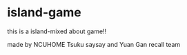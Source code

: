 # island-game

this is a island-mixed about game!!

made by NCUHOME Tsuku saysay and Yuan Gan recall team
